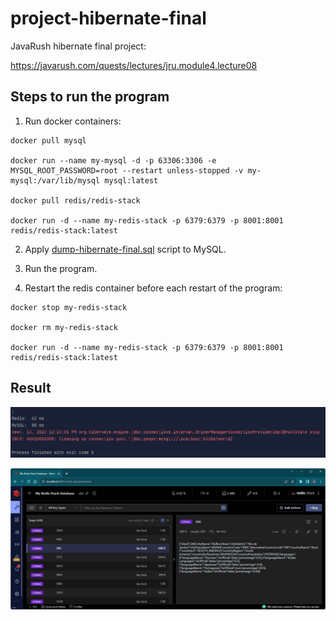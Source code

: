 # project-hibernate-final

JavaRush hibernate final project:

https://javarush.com/quests/lectures/jru.module4.lecture08

## Steps to run the program

1. Run docker containers:
```
docker pull mysql

docker run --name my-mysql -d -p 63306:3306 -e MYSQL_ROOT_PASSWORD=root --restart unless-stopped -v my-mysql:/var/lib/mysql mysql:latest

docker pull redis/redis-stack

docker run -d --name my-redis-stack -p 6379:6379 -p 8001:8001 redis/redis-stack:latest

```


2. Apply [dump-hibernate-final.sql](./dump-hibernate-final.sql) script to MySQL.


3. Run the program.


4. Restart the redis container before each restart of the program:
```
docker stop my-redis-stack

docker rm my-redis-stack

docker run -d --name my-redis-stack -p 6379:6379 -p 8001:8001 redis/redis-stack:latest

```


## Result

![screenshot](./src/main/resources/result.jpg?raw=true)

![screenshot](./src/main/resources/redis.jpg?raw=true)
